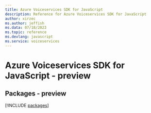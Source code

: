 ```yaml
---
title: Azure Voiceservices SDK for JavaScript
description: Reference for Azure Voiceservices SDK for JavaScript
author: xirzec
ms.author: jeffish
ms.data: 07/18/2023
ms.topic: reference
ms.devlang: javascript
ms.service: voiceservices
---
```

# Azure Voiceservices SDK for JavaScript - preview
## Packages - preview
[!INCLUDE [packages](voiceservices-index.md)]